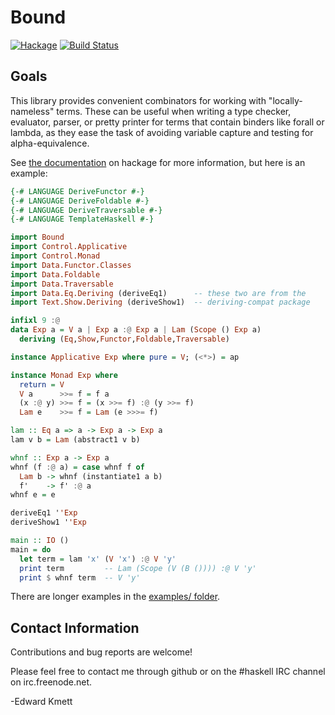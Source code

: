 Bound
=====

[![Hackage](https://img.shields.io/hackage/v/bound.svg)](https://hackage.haskell.org/package/bound) [![Build Status](https://secure.travis-ci.org/minad/bound.png?branch=master)](http://travis-ci.org/minad/bound)

Goals
-----

This library provides convenient combinators for working with "locally-nameless" terms. These can be useful
when writing a type checker, evaluator, parser, or pretty printer for terms that contain binders like forall
or lambda, as they ease the task of avoiding variable capture and testing for alpha-equivalence.

See [the documentation](http://hackage.haskell.org/package/bound) on hackage for more information, but here is an example:

```haskell
{-# LANGUAGE DeriveFunctor #-}
{-# LANGUAGE DeriveFoldable #-}
{-# LANGUAGE DeriveTraversable #-}
{-# LANGUAGE TemplateHaskell #-}

import Bound
import Control.Applicative
import Control.Monad
import Data.Functor.Classes
import Data.Foldable
import Data.Traversable
import Data.Eq.Deriving (deriveEq1)      -- these two are from the
import Text.Show.Deriving (deriveShow1)  -- deriving-compat package

infixl 9 :@
data Exp a = V a | Exp a :@ Exp a | Lam (Scope () Exp a)
  deriving (Eq,Show,Functor,Foldable,Traversable)

instance Applicative Exp where pure = V; (<*>) = ap

instance Monad Exp where
  return = V
  V a      >>= f = f a
  (x :@ y) >>= f = (x >>= f) :@ (y >>= f)
  Lam e    >>= f = Lam (e >>>= f)

lam :: Eq a => a -> Exp a -> Exp a
lam v b = Lam (abstract1 v b)

whnf :: Exp a -> Exp a
whnf (f :@ a) = case whnf f of
  Lam b -> whnf (instantiate1 a b)
  f'    -> f' :@ a
whnf e = e

deriveEq1 ''Exp
deriveShow1 ''Exp

main :: IO ()
main = do
  let term = lam 'x' (V 'x') :@ V 'y'
  print term         -- Lam (Scope (V (B ()))) :@ V 'y'
  print $ whnf term  -- V 'y'
```

   There are longer examples in the [examples/ folder](https://github.com/minad/bound/tree/master/examples).

Contact Information
-------------------

Contributions and bug reports are welcome!

Please feel free to contact me through github or on the #haskell IRC channel on irc.freenode.net.

-Edward Kmett

